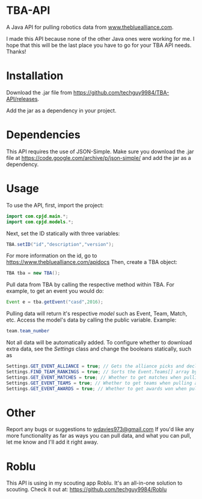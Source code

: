 # TBA-API
A Java API for pulling robotics data from www.thebluealliance.com.

I made this API because none of the other Java ones were working for me. I hope that this
will be the last place you have to go for your TBA API needs. Thanks!

# Installation
Download the .jar file from https://github.com/techguy9984/TBA-API/releases.

Add the jar as a dependency in your project.

# Dependencies
This API requires the use of JSON-Simple. Make sure you download the .jar file at https://code.google.com/archive/p/json-simple/ and add the jar as a dependency.

# Usage
To use the API, first, import the project:
```java
import com.cpjd.main.*;
import com.cpjd.models.*;
```

Next, set the ID statically with three variables:  
```java
TBA.setID("id","description","version");
```
For more information on the id, go to https://www.thebluealliance.com/apidocs
Then, create a TBA object:  
```java
TBA tba = new TBA();
```
Pull data from TBA by calling the respective method within TBA.
For example, to get an event you would do:
```java
Event e = tba.getEvent("casd",2016);
```

Pulling data will return it's respective *model* such as Event, Team, Match, etc.
Access the model's data by calling the public variable. Example: 
```java 
team.team_number
```

Not all data will be automatically added. To configure whether to download extra data,
see the *Settings* class and change the booleans statically, such as 
```java 
Settings.GET_EVENT_ALLIANCE = true; // Gets the alliance picks and declines in the event.
Settings.FIND_TEAM_RANKINGS = true; // Sorts the Event.Teams[] array by the team's rank within the event. Fills out 8 more variables in the Team model.
Settings.GET_EVENT_MATCHES = true; // Whether to get matches when pulling an event.
Settings.GET_EVENT_TEAMS = true; // Whether to get teams when pulling an event. 
Settings.GET_EVENT_AWARDS = true; // Whether to get awards won when pulling an event.
```

# Other
Report any bugs or suggestions to wdavies973@gmail.com
If you'd like any more functionality as far as ways you can pull data, and what you can pull, let me know and I'll add it right away.

# Roblu
This API is using in my scouting app Roblu. It's an all-in-one solution to scouting.
Check it out at: https://github.com/techguy9984/Roblu
